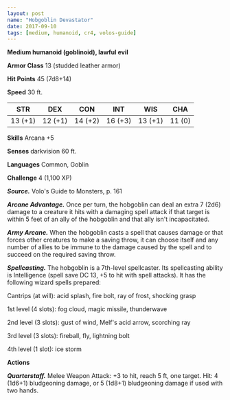 ```yaml
---
layout: post
name: "Hobgoblin Devastator"
date: 2017-09-10
tags: [medium, humanoid, cr4, volos-guide]
---
```


**Medium humanoid (goblinoid), lawful evil**

**Armor Class** 13 (studded leather armor)

**Hit Points** 45 (7d8+14)

**Speed** 30 ft.

|   STR   |   DEX   |   CON   |   INT   |   WIS   |   CHA   |
|:-----:|:-----:|:-----:|:-----:|:-----:|:-----:|
| 13 (+1) | 12 (+1) | 14 (+2) | 16 (+3) | 13 (+1) | 11 (0) |

**Skills** Arcana +5

**Senses** darkvision 60 ft.

**Languages** Common, Goblin

**Challenge** 4 (1,100 XP)

***Source.*** Volo's Guide to Monsters, p. 161

***Arcane Advantage.*** Once per turn, the hobgoblin can deal an extra 7 (2d6) damage to a creature it hits with a damaging spell attack if that target is within 5 feet of an ally of the hobgoblin and that ally isn't incapacitated.

***Army Arcane.*** When the hobgoblin casts a spell that causes damage or that forces other creatures to make a saving throw, it can choose itself and any number of allies to be immune to the damage caused by the spell and to succeed on the required saving throw.

***Spellcasting.*** The hobgoblin is a 7th-level spellcaster. Its spellcasting ability is Intelligence (spell save DC 13, +5 to hit with spell attacks). It has the following wizard spells prepared:

Cantrips (at will): acid splash, fire bolt, ray of frost, shocking grasp

1st level (4 slots): fog cloud, magic missile, thunderwave

2nd level (3 slots): gust of wind, Melf's acid arrow, scorching ray

3rd level (3 slots): fireball, fly, lightning bolt

4th level (1 slot): ice storm

**Actions**

***Quarterstaff.*** Melee Weapon Attack: +3 to hit, reach 5 ft, one target. Hit: 4 (1d6+1) bludgeoning damage, or 5 (1d8+1) bludgeoning damage if used with two hands.

